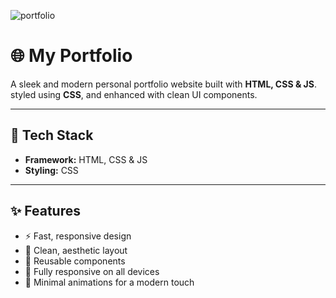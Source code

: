 
![portfolio](https://github.com/user-attachments/assets/410b204d-61e2-4899-abe0-0f16b1e8b50f)

# 🌐 My Portfolio

A sleek and modern personal portfolio website built with **HTML, CSS & JS**. styled using **CSS**, and enhanced with clean UI components.

---

## 🚀 Tech Stack

- **Framework:** HTML, CSS & JS
- **Styling:** CSS

---

## ✨ Features

- ⚡ Fast, responsive design
- 🎨 Clean, aesthetic layout
- 🧩 Reusable components
- 📱 Fully responsive on all devices
- 🧠 Minimal animations for a modern touch


